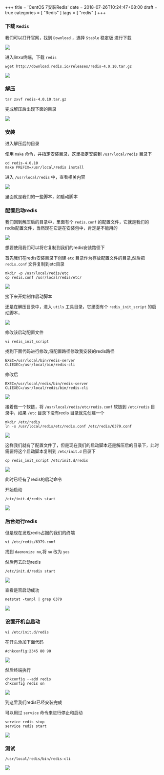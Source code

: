 +++
title = 'CentOS 7安装Redis'
date = 2018-07-26T10:24:47+08:00
draft = true
categories = [ "Redis" ]
tags = [ "redis" ]
+++

### 下载 `Redis`
我们可以打开官网，找到 `Download` ，选择 `Stable` 稳定版 进行下载

![](/images/redis/20180726/1.png)

进入linxu终端，下载 `redis`

<!-- more -->

```
wget http://download.redis.io/releases/redis-4.0.10.tar.gz
```

![](/images/redis/20180726/2.png)

### 解压

```
tar zxvf redis-4.0.10.tar.gz 
```

完成解压后出现下面的目录

![](/images/redis/20180726/3.png)

### 安装

进入解压后的目录

使用 `make` 命令，并指定安装目录，这里指定安装到 `/usr/local/redis` 目录下

```
cd redis-4.0.10
make PREFIX=/usr/local/redis install
```

进入 `/usr/local/redis` 中，查看相关内容

![](/images/redis/20180726/4.png)

里面就是我们的一些脚本，如启动脚本

### 配置启动redis

我们回到解压后的目录中，里面有个 `redis.conf` 的配置文件，它就是我们的redis配置文件，当然现在它是在安装包中，肯定是不能用的

![](/images/redis/20180726/5.png)

想要使用我们可以将它复制到我们的redis安装路径下

首先我们在redis安装目录下创建 `etc` 目录作为存放配置文件的目录,然后把 `redis.conf` 文件复制到etc目录

```
mkdir -p /usr/local/redis/etc
cp redis.conf /usr/local/redis/etc/
```

![](/images/redis/20180726/6.png)

接下来开始制作启动脚本

还是在解压目录中，进入 `utils` 工具目录，它里面有个 `redis_init_script` 的启动脚本，

![](/images/redis/20180726/7.png)

修改该启动配置文件

```
vi redis_init_script
```

找到下面代码进行修改,将配置路径修改我安装的redis路径

```
EXEC=/usr/local/bin/redis-server
CLIEXEC=/usr/local/bin/redis-cli
```

修改后

```
EXEC=/usr/local/redis/bin/redis-server
CLIEXEC=/usr/local/redis/bin/redis-cli
```

![](/images/redis/20180726/8.png)

接着做一个软链，将 `/usr/local/redis/etc/redis.conf` 软链到 `/etc/redis` 目录中，如果 `/etc` 目录下没有redis 目录就先创建一个

```
mkdir /etc/redis
ln -s /usr/local/redis/etc/redis.conf /etc/redis/6379.conf
```

![](/images/redis/20180726/9.png)

这样我们就有了配置文件了，但是现在我们的启动脚本还是解压后的目录下，此时需要将这个启动脚本复制到 `/etc/init.d` 目录下

```
cp redis_init_script /etc/init.d/redis
```

![](/images/redis/20180726/10.png)

此时已经有了redis的启动命令

开始启动

```
/etc/init.d/redis start
```

![](/images/redis/20180726/11.png)

### 后台运行redis

但是现在发现redis占据的我们的终端

```
vi /etc/redis/6379.conf
```

找到 `daemonize no`,将 `no` 改为 `yes`

然后再去启动redis

```
/etc/init.d/redis start
```

![](/images/redis/20180726/12.png)

查看是否启动成功

```
netstat -tunpl | grep 6379
```

![](/images/redis/20180726/13.png)

### 设置开机自启动

```
vi /etc/init.d/redis
```

在开头添加下面代码

```
#chkconfig:2345 80 90
```

![](/images/redis/20180726/14.png)

然后终端执行

```
chkconfig --add redis
chkconfig redis on
```

![](/images/redis/20180726/15.png)

到这里我们redis已经安装完成

可以用过 `service` 命令来进行停止和启动

```
service redis stop
service redis start
```

![](/images/redis/20180726/16.png)

### 测试

```
/usr/local/redis/bin/redis-cli
```

![](/images/redis/20180726/17.png)
</div>